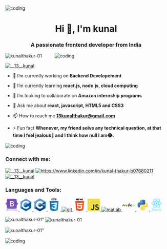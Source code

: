 <!-- [![MasterHead](http://www.somkiat.cc/wp-content/uploads/2018/01/deadline.gif)](http://kunalthakur-01.io) -->
<img align="center" width="100%" height="250" alt="coding" src="http://www.somkiat.cc/wp-content/uploads/2018/01/deadline.gif">
<h1 align="center">Hi 👋, I'm kunal</h1>
<h3 align="center">A passionate frontend developer from India</h3>
<img align="right" width="350" alt="coding" src="https://i.pinimg.com/originals/54/e3/7d/54e37d8074ebcde1d96c77d7b2a7f310.gif">

<p align="left"> <img src="https://komarev.com/ghpvc/?username=kunalthakur-01&label=Profile%20views&color=0e75b6&style=flat" alt="kunalthakur-01" /> </p>

<p align="left"> <a href="https://twitter.com/__13__kunal" target="blank"><img src="https://img.shields.io/twitter/follow/__13__kunal?logo=twitter&style=for-the-badge" alt="__13__kunal" /></a> </p>

- 🔭 I’m currently working on **Backend Developement**

- 🌱 I’m currently learning **react.js, node.js, cloud computing**

- 👯 I’m looking to collaborate on **Amazon internship programs**

- 💬 Ask me about **react, javascript, HTML5 and CSS3**

- 📫 How to reach me **13kunalthakur@gmail.com**

- ⚡ Fun fact **Whenever, my friend solve any technical question, at that time I feel jealous🤨 and I think how null I am😂.**

<img align="center" width="300" alt="coding" src="https://cdn.dribbble.com/users/3089141/screenshots/10144752/ezgif-2-8a59ae3e3cf9.gif">

<h3 align="left">Connect with me:</h3>
<p align="left">
<a href="https://twitter.com/__13__kunal" target="blank"><img align="center" src="https://raw.githubusercontent.com/rahuldkjain/github-profile-readme-generator/master/src/images/icons/Social/twitter.svg" alt="__13__kunal" height="30" width="40" /></a>
<a href="https://linkedin.com/in/https://www.linkedin.com/in/kunal-thakur-b07680211" target="blank"><img align="center" src="https://raw.githubusercontent.com/rahuldkjain/github-profile-readme-generator/master/src/images/icons/Social/linked-in-alt.svg" alt="https://www.linkedin.com/in/kunal-thakur-b07680211" height="30" width="40" /></a>
<a href="https://instagram.com/__13__kunal" target="blank"><img align="center" src="https://raw.githubusercontent.com/rahuldkjain/github-profile-readme-generator/master/src/images/icons/Social/instagram.svg" alt="__13__kunal" height="30" width="40" /></a>
</p>

<h3 align="left">Languages and Tools:</h3>
<p align="left"> <a href="https://getbootstrap.com" target="_blank" rel="noreferrer"> <img src="https://raw.githubusercontent.com/devicons/devicon/master/icons/bootstrap/bootstrap-plain-wordmark.svg" alt="bootstrap" width="40" height="40"/> </a> <a href="https://www.cprogramming.com/" target="_blank" rel="noreferrer"> <img src="https://raw.githubusercontent.com/devicons/devicon/master/icons/c/c-original.svg" alt="c" width="40" height="40"/> </a> <a href="https://www.w3schools.com/cpp/" target="_blank" rel="noreferrer"> <img src="https://raw.githubusercontent.com/devicons/devicon/master/icons/cplusplus/cplusplus-original.svg" alt="cplusplus" width="40" height="40"/> </a> <a href="https://www.w3schools.com/css/" target="_blank" rel="noreferrer"> <img src="https://raw.githubusercontent.com/devicons/devicon/master/icons/css3/css3-original-wordmark.svg" alt="css3" width="40" height="40"/> </a> <a href="https://git-scm.com/" target="_blank" rel="noreferrer"> <img src="https://www.vectorlogo.zone/logos/git-scm/git-scm-icon.svg" alt="git" width="40" height="40"/> </a> <a href="https://www.w3.org/html/" target="_blank" rel="noreferrer"> <img src="https://raw.githubusercontent.com/devicons/devicon/master/icons/html5/html5-original-wordmark.svg" alt="html5" width="40" height="40"/> </a> <a href="https://developer.mozilla.org/en-US/docs/Web/JavaScript" target="_blank" rel="noreferrer"> <img src="https://raw.githubusercontent.com/devicons/devicon/master/icons/javascript/javascript-original.svg" alt="javascript" width="40" height="40"/> </a> <a href="https://www.mathworks.com/" target="_blank" rel="noreferrer"> <img src="https://upload.wikimedia.org/wikipedia/commons/2/21/Matlab_Logo.png" alt="matlab" width="40" height="40"/> </a> <a href="https://nodejs.org" target="_blank" rel="noreferrer"> <img src="https://raw.githubusercontent.com/devicons/devicon/master/icons/nodejs/nodejs-original-wordmark.svg" alt="nodejs" width="40" height="40"/> </a> <a href="https://www.python.org" target="_blank" rel="noreferrer"> <img src="https://raw.githubusercontent.com/devicons/devicon/master/icons/python/python-original.svg" alt="python" width="40" height="40"/> </a> <a href="https://reactjs.org/" target="_blank" rel="noreferrer"> <img src="https://raw.githubusercontent.com/devicons/devicon/master/icons/react/react-original-wordmark.svg" alt="react" width="40" height="40"/> </a> </p>

<p><img align="left" src="https://github-readme-stats.vercel.app/api/top-langs?username=kunalthakur-01&show_icons=true&locale=en&layout=compact" alt=kunalthakur-01" /></p>

<p>&nbsp;<img align="center" src="https://github-readme-stats.vercel.app/api?username=kunalthakur-01&show_icons=true&locale=en" alt="kunalthakur-01" /></p>

<p><img align="center" src="https://github-readme-streak-stats.herokuapp.com/?user=kunalthakur-01&" alt=kunalthakur-01" /></p>

<img align="center" width="400" alt="coding" src="https://beautifulpixels.com/wp-content/uploads/2017/03/tr24032017-ladder-6.gif">
